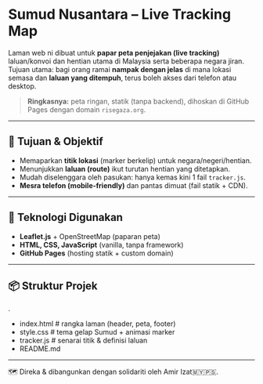 # Sumud Nusantara – Live Tracking Map

Laman web ni dibuat untuk **papar peta penjejakan (live tracking)** laluan/konvoi dan hentian utama di Malaysia serta beberapa negara jiran. Tujuan utama: bagi orang ramai **nampak dengan jelas** di mana lokasi semasa dan **laluan yang ditempuh**, terus boleh akses dari telefon atau desktop.

> **Ringkasnya:** peta ringan, statik (tanpa backend), dihoskan di GitHub Pages dengan domain `risegaza.org`.

---

## 🎯 Tujuan & Objektif
- Memaparkan **titik lokasi** (marker berkelip) untuk negara/negeri/hentian.
- Menunjukkan **laluan (route)** ikut turutan hentian yang ditetapkan.
- Mudah diselenggara oleh pasukan: hanya kemas kini 1 fail `tracker.js`.
- **Mesra telefon (mobile-friendly)** dan pantas dimuat (fail statik + CDN).

---

## 🧰 Teknologi Digunakan
- **Leaflet.js** + OpenStreetMap (paparan peta)
- **HTML, CSS, JavaScript** (vanilla, tanpa framework)
- **GitHub Pages** (hosting statik + custom domain)

---

## 📦 Struktur Projek
.
- index.html # rangka laman (header, peta, footer)
- style.css # tema gelap Sumud + animasi marker
- tracker.js # senarai titik & definisi laluan
- README.md

---

🗺️ Direka & dibangunkan dengan solidariti oleh Amir Izat🇲🇾🇵🇸.
